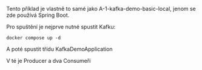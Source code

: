 Tento příklad je vlastně to samé jako A-1-kafka-demo-basic-local, jenom se zde používá Spring Boot.

Pro spuštění je nejprve nutné spustit Kafku:

    docker compose up -d

A poté spustit třídu KafkaDemoApplication

V té je Producer a dva Consumeři